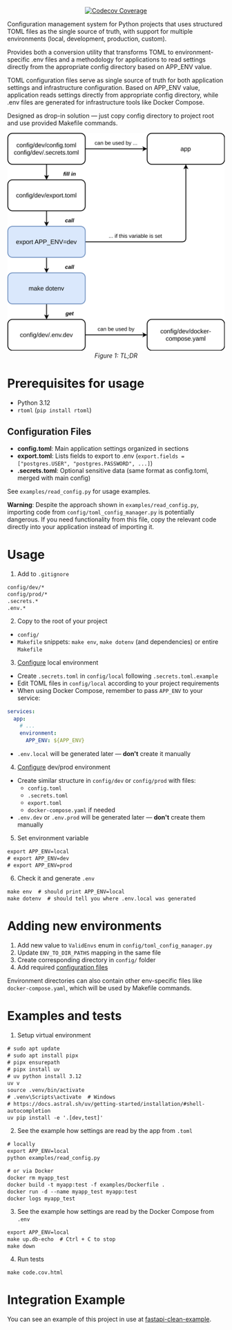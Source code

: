 <p align="center">
  <a href="https://codecov.io/gh/ivan-borovets/toml-to-dotenv">
    <img src="https://codecov.io/gh/ivan-borovets/toml-to-dotenv/graph/badge.svg" alt="Codecov Coverage"/>
  </a>
</p>

Configuration management system for Python projects that uses structured TOML files as the single source of truth, with
support for multiple environments (local, development, production, custom).

Provides both a conversion utility that transforms TOML to environment-specific .env files and a methodology for
applications to read settings directly from the appropriate config directory based on APP_ENV value.

TOML configuration files serve as single source of truth for both application settings and infrastructure configuration.
Based on APP_ENV value, application reads settings directly from appropriate config directory, while .env files are
generated for infrastructure tools like Docker Compose.

Designed as drop-in solution — just copy config directory to project root and use provided Makefile commands.

<p align="center">
  <img src="docs/1.tldr.svg" alt="tldr" />
  <br><em>Figure 1: TL;DR</em>
</p>

# Prerequisites for usage

* Python 3.12
* `rtoml` (`pip install rtoml`)

## Configuration Files

- **config.toml**: Main application settings organized in sections
- **export.toml**: Lists fields to export to .env (`export.fields = ["postgres.USER", "postgres.PASSWORD", ...]`)
- **.secrets.toml**: Optional sensitive data (same format as config.toml, merged with main config)

See `examples/read_config.py` for usage examples.

**Warning**: Despite the approach shown in `examples/read_config.py`, importing code from
`config/toml_config_manager.py` is potentially dangerous.
If you need functionality from this file, copy the relevant code directly into your application instead of importing it.

# Usage

1. Add to `.gitignore`

```gitignore
config/dev/*
config/prod/*
.secrets.*
.env.*
```

2. Copy to the root of your project

* `config/`
* `Makefile` snippets: `make env`, `make dotenv` (and dependencies) or entire `Makefile`

3. [Configure](#configuration-files) local environment

* Create `.secrets.toml` in `config/local` following `.secrets.toml.example`
* Edit TOML files in `config/local` according to your project requirements
* When using Docker Compose, remember to pass `APP_ENV` to your service:

```yaml
services:
  app:
    # ...
    environment:
      APP_ENV: ${APP_ENV}
```

* `.env.local` will be generated later — **don't** create it manually


4. [Configure](#configuration-files) dev/prod environment

* Create similar structure in `config/dev` or `config/prod` with files:
    * `config.toml`
    * `.secrets.toml`
    * `export.toml`
    * `docker-compose.yaml` if needed
* `.env.dev` or `.env.prod` will be generated later — **don't** create them manually


5. Set environment variable

```shell
export APP_ENV=local
# export APP_ENV=dev
# export APP_ENV=prod
```

6. Check it and generate `.env`

```shell
make env  # should print APP_ENV=local
make dotenv  # should tell you where .env.local was generated
```

# Adding new environments

1. Add new value to `ValidEnvs` enum in `config/toml_config_manager.py`
2. Update `ENV_TO_DIR_PATHS` mapping in the same file
3. Create corresponding directory in `config/` folder
4. Add required [configuration files](#configuration-files)

Environment directories can also contain other env-specific files like `docker-compose.yaml`, which will be used by
Makefile commands.

# Examples and tests

1. Setup virtual environment

```shell
# sudo apt update
# sudo apt install pipx
# pipx ensurepath
# pipx install uv
# uv python install 3.12
uv v
source .venv/bin/activate
# .venv\Scripts\activate  # Windows
# https://docs.astral.sh/uv/getting-started/installation/#shell-autocompletion
uv pip install -e '.[dev,test]'
```

2. See the example how settings are read by the app from `.toml`

```shell
# locally
export APP_ENV=local
python examples/read_config.py
```

```shell
# or via Docker
docker rm myapp_test
docker build -t myapp:test -f examples/Dockerfile .
docker run -d --name myapp_test myapp:test
docker logs myapp_test
```

3. See the example how settings are read by the Docker Compose from `.env`

```shell
export APP_ENV=local
make up.db-echo  # Ctrl + C to stop
make down
```

4. Run tests

```shell
make code.cov.html
```

# Integration Example

You can see an example of this project in use
at [fastapi-clean-example](https://github.com/ivan-borovets/fastapi-clean-example).
